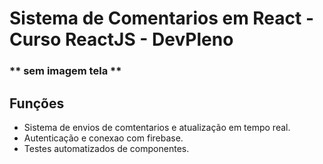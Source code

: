 # Sistema de Comentarios em React - Curso ReactJS - DevPleno

### ** sem imagem tela **

## Funções

* Sistema de envios de comtentarios e atualização em tempo real.
* Autenticação e conexao com firebase.
* Testes automatizados de componentes.